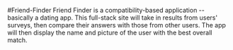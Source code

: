 #Friend-Finder
Friend Finder is a compatibility-based application -- basically a dating app. This full-stack site will take in results from users' surveys, then compare their answers with those from other users. The app will then display the name and picture of the user with the best overall match.
